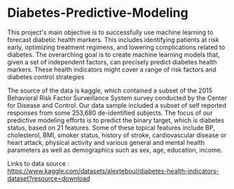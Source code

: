 # Diabetes-Predictive-Modeling
This project's main objective is to successfully use machine learning to forecast diabetic health markers. This includes identifying patients at risk early, optimizing treatment regimens, and lowering complications related to diabetes. The overarching goal is to create machine learning models that, given a set of independent factors, can precisely predict diabetes health markers. These health indicators might cover a range of risk factors and diabetes control strategies

The source of the data is kaggle, which contained a subset of the 2015 Behavioral Risk Factor Surveillance System survey conducted by the Center for Disease and Control. Our data sample included a subset of self reported responses from some 253,680 de-identified subjects. The focus of our predictive modeling efforts is to predict the binary target, which is diabetes status, based on 21 features. Some of these topical features include BP, cholesterol, BMI, smoker status, history of stroke, cardiovascular disease or heart attack, physical activity and various general and mental health parameters as well as demographics such as sex, age, education, income. 

Links to data source : https://www.kaggle.com/datasets/alexteboul/diabetes-health-indicators-dataset?resource=download 
